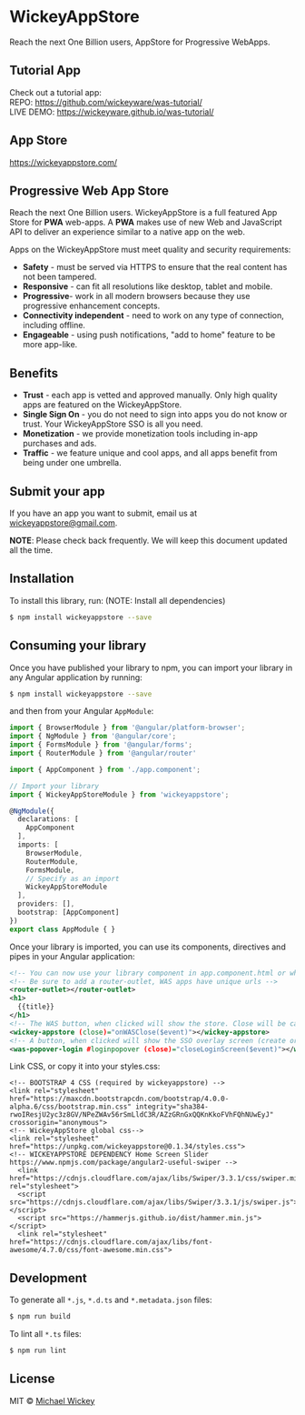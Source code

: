 # WickeyAppStore
Reach the next One Billion users, AppStore for Progressive WebApps.

## Tutorial App
Check out a tutorial app:  
REPO: https://github.com/wickeyware/was-tutorial/  
LIVE DEMO: https://wickeyware.github.io/was-tutorial/

## App Store
https://wickeyappstore.com/

## Progressive Web App Store 
Reach the next One Billion users. WickeyAppStore is a full featured App Store for **PWA** web-apps. A **PWA** makes use of new Web and JavaScript API to deliver an experience similar to a native app on the web.

Apps on the WickeyAppStore must meet quality and security requirements:

* **Safety** - must be served via HTTPS to ensure that the real content has not been tampered.
* **Responsive** - can fit all resolutions like desktop, tablet and mobile.
* **Progressive**- work in all modern browsers because they use progressive enhancement concepts.
* **Connectivity independent** - need to work on any type of connection, including offline.
* **Engageable** - using push notifications, "add to home" feature to be more app-like.

## Benefits

* **Trust** - each app is vetted and approved manually.  Only high quality apps are featured on the WickeyAppStore.
* **Single Sign On** - you do not need to sign into apps you do not know or trust. Your WickeyAppStore SSO is all you need.
* **Monetization** - we provide monetization tools including in-app purchases and ads.
* **Traffic** - we feature unique and cool apps, and all apps benefit from being under one umbrella. 

## Submit your app

If you have an app you want to submit, email us at [wickeyappstore@gmail.com](mailto:wickeyappstore@gmail.com). 

**NOTE**: Please check back frequently. We will keep this document updated all the time.


## Installation

To install this library, run: (NOTE: Install all dependencies)

```bash
$ npm install wickeyappstore --save
```

## Consuming your library

Once you have published your library to npm, you can import your library in any Angular application by running:

```bash
$ npm install wickeyappstore --save
```

and then from your Angular `AppModule`:

```typescript
import { BrowserModule } from '@angular/platform-browser';
import { NgModule } from '@angular/core';
import { FormsModule } from '@angular/forms';
import { RouterModule } from '@angular/router'

import { AppComponent } from './app.component';

// Import your library
import { WickeyAppStoreModule } from 'wickeyappstore';

@NgModule({
  declarations: [
    AppComponent
  ],
  imports: [
    BrowserModule,
    RouterModule,
    FormsModule,
    // Specify as an import
    WickeyAppStoreModule
  ],
  providers: [],
  bootstrap: [AppComponent]
})
export class AppModule { }
```

Once your library is imported, you can use its components, directives and pipes in your Angular application:

```xml
<!-- You can now use your library component in app.component.html or wherever needed -->
<!-- Be sure to add a router-outlet, WAS apps have unique urls -->
<router-outlet></router-outlet>
<h1>
  {{title}}
</h1>
<!-- The WAS button, when clicked will show the store. Close will be called when app store closes-->
<wickey-appstore (close)="onWASClose($event)"></wickey-appstore>
<!-- A button, when clicked will show the SSO overlay screen (create or login to accounts) -->
<was-popover-login #loginpopover (close)="closeLoginScreen($event)"></was-popover-login>
```

Link CSS, or copy it into your styles.css:
```code
<!-- BOOTSTRAP 4 CSS (required by wickeyappstore) -->
<link rel="stylesheet" href="https://maxcdn.bootstrapcdn.com/bootstrap/4.0.0-alpha.6/css/bootstrap.min.css" integrity="sha384-rwoIResjU2yc3z8GV/NPeZWAv56rSmLldC3R/AZzGRnGxQQKnKkoFVhFQhNUwEyJ" crossorigin="anonymous">
<!-- WickeyAppStore global css-->
<link rel="stylesheet" href="https://unpkg.com/wickeyappstore@0.1.34/styles.css">
<!-- WICKEYAPPSTORE DEPENDENCY Home Screen Slider https://www.npmjs.com/package/angular2-useful-swiper -->
  <link href="https://cdnjs.cloudflare.com/ajax/libs/Swiper/3.3.1/css/swiper.min.css" rel="stylesheet">
  <script src="https://cdnjs.cloudflare.com/ajax/libs/Swiper/3.3.1/js/swiper.js"></script>
  <script src="https://hammerjs.github.io/dist/hammer.min.js"></script>
  <link rel="stylesheet" href="https://cdnjs.cloudflare.com/ajax/libs/font-awesome/4.7.0/css/font-awesome.min.css">
```

## Development

To generate all `*.js`, `*.d.ts` and `*.metadata.json` files:

```bash
$ npm run build
```

To lint all `*.ts` files:

```bash
$ npm run lint
```

## License

MIT © [Michael Wickey](mailto:wickeym@gmail.com)
